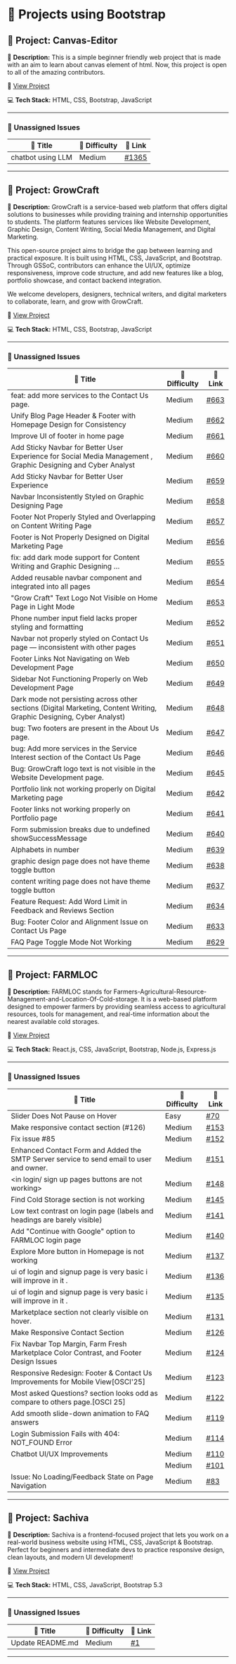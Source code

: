 # 🚀 Projects using Bootstrap

## 📌 Project: Canvas-Editor

📝 **Description:** This is a simple beginner friendly web project that is made with an aim to learn about canvas element of html. Now, this project is open to all of the amazing contributors.

🔗 [View Project](https://github.com/vishanurag/Canvas-Editor/)

💻 **Tech Stack:** HTML, CSS, Bootstrap, JavaScript

---

### 🐛 Unassigned Issues

| 🔖 Title | 🎯 Difficulty | 🔗 Link |
|----------|----------------|---------|
| chatbot using LLM | Medium | [#1365](https://github.com/vishanurag/Canvas-Editor/pull/1365) |

---

## 📌 Project: GrowCraft

📝 **Description:** GrowCraft is a service-based web platform that offers digital solutions to businesses while providing training and internship opportunities to students. The platform features services like Website Development, Graphic Design, Content Writing, Social Media Management, and Digital Marketing.
 
 This open-source project aims to bridge the gap between learning and practical exposure. It is built using HTML, CSS, JavaScript, and Bootstrap. Through GSSoC, contributors can enhance the UI/UX, optimize responsiveness, improve code structure, and add new features like a blog, portfolio showcase, and contact backend integration.
 
 We welcome developers, designers, technical writers, and digital marketers to collaborate, learn, and grow with GrowCraft.

🔗 [View Project](https://github.com/gyanshankar1708/GrowCraft)

💻 **Tech Stack:** HTML, CSS, Bootstrap, JavaScript

---

### 🐛 Unassigned Issues

| 🔖 Title | 🎯 Difficulty | 🔗 Link |
|----------|----------------|---------|
| feat: add more services to the Contact Us page. | Medium | [#663](https://github.com/gyanshankar1708/GrowCraft/pull/663) |
| Unify Blog Page Header & Footer with Homepage Design for Consistency | Medium | [#662](https://github.com/gyanshankar1708/GrowCraft/pull/662) |
| Improve UI of footer in home page | Medium | [#661](https://github.com/gyanshankar1708/GrowCraft/issues/661) |
| Add Sticky Navbar for Better User Experience for Social Media Management  , Graphic Designing and  Cyber Analyst | Medium | [#660](https://github.com/gyanshankar1708/GrowCraft/issues/660) |
| Add Sticky Navbar for Better User Experience | Medium | [#659](https://github.com/gyanshankar1708/GrowCraft/issues/659) |
| Navbar Inconsistently Styled on Graphic Designing Page | Medium | [#658](https://github.com/gyanshankar1708/GrowCraft/issues/658) |
| Footer Not Properly Styled and Overlapping on Content Writing Page | Medium | [#657](https://github.com/gyanshankar1708/GrowCraft/issues/657) |
| Footer is Not Properly Designed on Digital Marketing Page | Medium | [#656](https://github.com/gyanshankar1708/GrowCraft/issues/656) |
| fix: add dark mode support for Content Writing and Graphic Designing … | Medium | [#655](https://github.com/gyanshankar1708/GrowCraft/pull/655) |
| Added reusable navbar component and integrated into all pages | Medium | [#654](https://github.com/gyanshankar1708/GrowCraft/pull/654) |
| "Grow Craft" Text Logo Not Visible on Home Page in Light Mode | Medium | [#653](https://github.com/gyanshankar1708/GrowCraft/issues/653) |
| Phone number input field lacks proper styling and formatting | Medium | [#652](https://github.com/gyanshankar1708/GrowCraft/issues/652) |
| Navbar not properly styled on Contact Us page — inconsistent with other pages | Medium | [#651](https://github.com/gyanshankar1708/GrowCraft/issues/651) |
| Footer Links Not Navigating on Web Development Page | Medium | [#650](https://github.com/gyanshankar1708/GrowCraft/issues/650) |
| Sidebar Not Functioning Properly on Web Development Page | Medium | [#649](https://github.com/gyanshankar1708/GrowCraft/issues/649) |
| Dark mode not persisting across other sections (Digital Marketing, Content Writing, Graphic Designing, Cyber Analyst) | Medium | [#648](https://github.com/gyanshankar1708/GrowCraft/issues/648) |
| bug: Two footers are present in the About Us page. | Medium | [#647](https://github.com/gyanshankar1708/GrowCraft/issues/647) |
| bug: Add more services in the Service Interest section of the Contact Us Page | Medium | [#646](https://github.com/gyanshankar1708/GrowCraft/issues/646) |
| Bug: GrowCraft logo text is not visible in the Website Development page. | Medium | [#645](https://github.com/gyanshankar1708/GrowCraft/issues/645) |
| Portfolio link not working properly on Digital Marketing page | Medium | [#642](https://github.com/gyanshankar1708/GrowCraft/issues/642) |
| Footer links not working properly on Portfolio page | Medium | [#641](https://github.com/gyanshankar1708/GrowCraft/issues/641) |
| Form submission breaks due to undefined showSuccessMessage | Medium | [#640](https://github.com/gyanshankar1708/GrowCraft/issues/640) |
| Alphabets in number | Medium | [#639](https://github.com/gyanshankar1708/GrowCraft/issues/639) |
| graphic design page does not have theme toggle button | Medium | [#638](https://github.com/gyanshankar1708/GrowCraft/issues/638) |
| content writing page does not have theme toggle button | Medium | [#637](https://github.com/gyanshankar1708/GrowCraft/issues/637) |
| Feature Request: Add Word Limit in Feedback and Reviews Section | Medium | [#634](https://github.com/gyanshankar1708/GrowCraft/issues/634) |
| Bug: Footer Color and Alignment Issue on Contact Us Page | Medium | [#633](https://github.com/gyanshankar1708/GrowCraft/issues/633) |
| FAQ Page Toggle Mode Not Working | Medium | [#629](https://github.com/gyanshankar1708/GrowCraft/issues/629) |

---

## 📌 Project: FARMLOC

📝 **Description:** FARMLOC stands for Farmers-Agricultural-Resource-Management-and-Location-Of-Cold-storage.
 It is a web-based platform designed to empower farmers by providing seamless access to agricultural resources, tools for management, and real-time information about the nearest available cold storages.

🔗 [View Project](https://github.com/Pujan-sarkar/FARMLOC)

💻 **Tech Stack:** React.js, CSS, JavaScript, Bootstrap, Node.js, Express.js

---

### 🐛 Unassigned Issues

| 🔖 Title | 🎯 Difficulty | 🔗 Link |
|----------|----------------|---------|
| Slider Does Not Pause on Hover | Easy | [#70](https://github.com/Pujan-sarkar/FARMLOC/issues/70) |
| Make responsive contact section (#126) | Medium | [#153](https://github.com/Pujan-sarkar/FARMLOC/pull/153) |
| Fix issue #85 | Medium | [#152](https://github.com/Pujan-sarkar/FARMLOC/pull/152) |
| Enhanced Contact Form and Added the SMTP Server service to send email to user and owner. | Medium | [#151](https://github.com/Pujan-sarkar/FARMLOC/pull/151) |
| <in login/ sign up pages buttons are not working> | Medium | [#148](https://github.com/Pujan-sarkar/FARMLOC/issues/148) |
| Find Cold Storage section is not working | Medium | [#145](https://github.com/Pujan-sarkar/FARMLOC/issues/145) |
| Low text contrast on login page (labels and headings are barely visible) | Medium | [#141](https://github.com/Pujan-sarkar/FARMLOC/issues/141) |
| Add "Continue with Google" option to FARMLOC login page | Medium | [#140](https://github.com/Pujan-sarkar/FARMLOC/issues/140) |
| Explore More button in Homepage is not working | Medium | [#137](https://github.com/Pujan-sarkar/FARMLOC/issues/137) |
| ui of login and signup page is very basic i will improve in it . | Medium | [#136](https://github.com/Pujan-sarkar/FARMLOC/issues/136) |
| ui of login and signup page is very basic i will improve in it . | Medium | [#135](https://github.com/Pujan-sarkar/FARMLOC/issues/135) |
| Marketplace section not clearly visible on hover. | Medium | [#131](https://github.com/Pujan-sarkar/FARMLOC/issues/131) |
| Make Responsive Contact Section | Medium | [#126](https://github.com/Pujan-sarkar/FARMLOC/issues/126) |
| Fix Navbar Top Margin, Farm Fresh Marketplace Color Contrast, and Footer Design Issues | Medium | [#124](https://github.com/Pujan-sarkar/FARMLOC/issues/124) |
| Responsive Redesign: Footer & Contact Us Improvements for Mobile View[OSCI'25] | Medium | [#123](https://github.com/Pujan-sarkar/FARMLOC/issues/123) |
| Most asked Questions? section looks odd as compare to others page.[OSCI 25] | Medium | [#122](https://github.com/Pujan-sarkar/FARMLOC/issues/122) |
| Add smooth slide-down animation to FAQ answers | Medium | [#119](https://github.com/Pujan-sarkar/FARMLOC/issues/119) |
| Login Submission Fails with 404: NOT_FOUND Error | Medium | [#114](https://github.com/Pujan-sarkar/FARMLOC/issues/114) |
| Chatbot UI/UX Improvements | Medium | [#110](https://github.com/Pujan-sarkar/FARMLOC/issues/110) |
| <short summary> | Medium | [#101](https://github.com/Pujan-sarkar/FARMLOC/issues/101) |
| Issue: No Loading/Feedback State on Page Navigation | Medium | [#83](https://github.com/Pujan-sarkar/FARMLOC/issues/83) |

---

## 📌 Project: Sachiva

📝 **Description:** Sachiva is a frontend-focused project that lets you work on a real-world business website using HTML, CSS, JavaScript & Bootstrap. Perfect for beginners and intermediate devs to practice responsive design, clean layouts, and modern UI development!

🔗 [View Project](https://github.com/sumitrathor1/sachiva)

💻 **Tech Stack:** HTML, CSS, JavaScript, Bootstrap 5.3

---

### 🐛 Unassigned Issues

| 🔖 Title | 🎯 Difficulty | 🔗 Link |
|----------|----------------|---------|
| Update README.md | Medium | [#1](https://github.com/sumitrathor1/sachiva/pull/1) |

---

